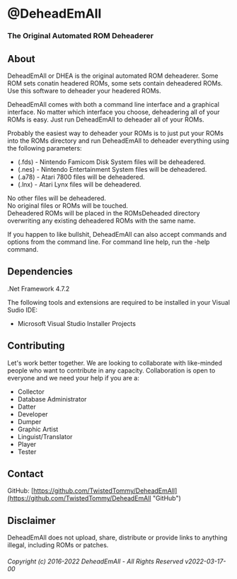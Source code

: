 # @DeheadEmAll
### The Original Automated ROM Deheaderer
## About
DeheadEmAll or DHEA is the original automated ROM deheaderer. Some ROM sets conatin headered ROMs, some sets contain deheadered ROMs. Use this software to deheader your headered ROMs.  
  
DeheadEmAll comes with both a command line interface and a graphical interface. No matter which interface you choose, deheadering all of your ROMs is easy. Just run DeheadEmAll to deheader all of your ROMs.  
  
Probably the easiest way to deheader your ROMs is to just put your ROMs into the ROMs directory and run DeheadEmAll to deheader everything using the following parameters:  
  
- (.fds) - Nintendo Famicom Disk System files will be deheadered.
- (.nes) - Nintendo Entertainment System files will be deheadered.
- (.a78) - Atari 7800 files will be deheadered.
- (.lnx) - Atari Lynx files will be deheadered.
  
No other files will be deheadered.  
No original files or ROMs will be touched.  
Deheadered ROMs will be placed in the ROMsDeheaded directory overwriting any existing deheadered ROMs with the same name.  
  
If you happen to like bullshit, DeheadEmAll can also accept commands and options from the command line. For command line help, run the -help command.  
## Dependencies
.Net Framework 4.7.2  
  
The following tools and extensions are required to be installed in your Visual Sudio IDE:  
- Microsoft Visual Studio Installer Projects
## Contributing
Let's work better together. We are looking to collaborate with like-minded people who want to contribute in any capacity. Collaboration is open to everyone and we need your help if you are a:  
- Collector
- Database Administrator
- Datter
- Developer
- Dumper
- Graphic Artist
- Linguist/Translator
- Player
- Tester
## Contact
GitHub: [https://github.com/TwistedTommy/DeheadEmAll](https://github.com/TwistedTommy/DeheadEmAll "GitHub")  
## Disclaimer
DeheadEmAll does not upload, share, distribute or provide links to anything illegal, including ROMs or patches.
###### Copyright (c) 2016-2022 DeheadEmAll - All Rights Reserved v2022-03-17-00
